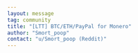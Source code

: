 ```yaml
---
layout: message
tag: community
title: "[LTT] BTC/ETH/PayPal for Monero"
author: "Smort_poop"	
contact: "u/Smort_poop (Reddit)"
---
```

